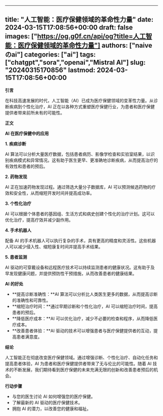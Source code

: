 
---
title: "人工智能：医疗保健领域的革命性力量"
date: 2024-03-15T17:08:56+00:00
draft: false
images: ["https://og.g0f.cn/api/og?title=人工智能：医疗保健领域的革命性力量"]
authors: ["naiveのai"]
categories: ["ai"]
tags: ["chatgpt","sora","openai","Mistral AI"]
slug: "20240315170856"
lastmod: 2024-03-15T17:08:56+00:00
---
**引言**

在科技高速发展的时代，人工智能（AI）已成为医疗保健领域的变革性力量。从诊断疾病到个性化治疗，AI 正在以各种方式重塑医疗保健行业，为患者和医疗保健提供者带来前所未有的可能性。

**正文**

**AI 在医疗保健中的应用**

**1. 疾病诊断**

AI 算法可以分析大量医疗数据，包括患者病历、影像学检查和实验室结果，以识别疾病模式和异常情况。这有助于医生更早、更准确地诊断疾病，从而提高治疗的有效性和患者的预后。

**2. 药物发现**

AI 正在加速药物发现过程。通过筛选大量分子数据库，AI 可以预测候选药物的疗效和安全性，从而缩短开发时间并提高成功率。

**3. 个性化治疗**

AI 可以根据个体患者的基因组、生活方式和病史创建个性化的治疗计划。这可以优化治疗，提高疗效并减少副作用。

**4. 手术机器人**

配备 AI 的手术机器人可以执行复杂的手术，具有更高的精度和灵活性。这些机器人可以减少侵入性、缩短康复时间并提高手术结果。

**5. 患者监测**

AI 驱动的可穿戴设备和远程医疗技术可以持续监测患者的健康状况。这有助于及早发现健康问题，并提供预防性干预措施，从而改善患者的健康结果。

**AI 的好处**

* **提高诊断准确性：**AI 算法可以分析比人类医生更多的数据，从而提高诊断的准确性和可靠性。
* **缩短治疗时间：**通过早期诊断和个性化治疗，AI 可以缩短治疗时间，提高患者的预后。
* **降低医疗成本：**AI 可以优化治疗，减少不必要的检查和程序，从而降低医疗成本。
* **改善患者体验：**AI 驱动的技术可以增强患者与医疗保健提供者的互动，提高患者满意度。

**结论**

人工智能正在彻底改变医疗保健领域。通过增强诊断、个性化治疗、自动化任务和提高患者体验，AI 为患者和医疗保健提供者带来了无与伦比的可能性。随着 AI 技术的不断发展，我们期待看到医疗保健的未来充满无限的创新和改善患者预后的机会。

**行动步骤**

* 与您的医生讨论 AI 如何增强您的医疗保健。
* 了解最新的 AI 驱动的医疗保健技术。
* 拥抱 AI 的潜力，以改善您的健康和福祉。